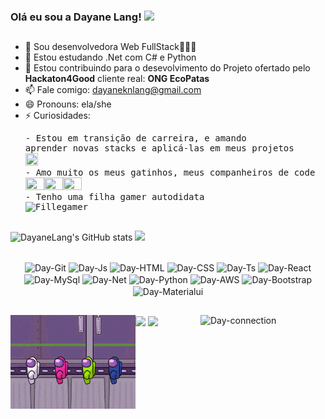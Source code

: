 ### Olá eu sou a Dayane Lang! <img src="https://img.icons8.com/nolan/64/developer.png"/>

##

- 🔭 Sou desenvolvedora Web FullStack👩🏻‍💻
- 🌱 Estou estudando .Net com C# e Python
- 👯 Estou contribuindo para o desevolvimento do Projeto ofertado pelo <strong>Hackaton4Good</strong> cliente real: <strong>ONG EcoPatas</strong>
- 📫 Fale comigo: dayaneknlang@gmail.com
- 😄 Pronouns: ela/she
- ⚡ Curiosidades: <pre>- Estou em transição de carreira, e amando aprender novas stacks e aplicá-las em meus projetos <img height="20" width="20" src="https://img.icons8.com/office/16/000000/one-way-transition.png"/> 
                   - Amo muito os meus gatinhos, meus companheiros de code <img height="20" width="30" src="https://img.icons8.com/ios/48/000000/black-cat.png"/><img height="20" width="30" src="https://img.icons8.com/flat-round/64/000000/cat--v1.png"/><img height="20" width="30" src="https://img.icons8.com/pastel-glyph/64/000000/cat--v1.png"/>
                   - Tenho uma filha gamer autodidata <img alt="Fillegamer" height="20" width="40" src="https://img.shields.io/badge/Xbox-107C10?style=for-the-badge&logo=xbox&logoColor=white"></pre>
##

<div>
       
   ![DayaneLang's GitHub stats](https://github-readme-stats.vercel.app/api?username=dayknlang&theme=cobalt&show_icons=true)
   <img height="100em" src="https://github-readme-stats.vercel.app/api/top-langs/?username=dayknlang&layout=compact&langs_count=7&theme=cobalt"/>
  
</div>

<div style="display: inline_block" align="center"><br>
  <img align="center" alt="Day-Git" height="50" width="50" src="https://img.icons8.com/bubbles/50/000000/github.png">
  <img align="center" alt="Day-Js" height="40" width="50" src="https://img.icons8.com/dusk/64/000000/javascript-logo.png">
  <img align="center" alt="Day-HTML" height="40" width="50" src="https://img.icons8.com/nolan/64/html-filetype.png">
  <img align="center" alt="Day-CSS" height="40" width="50" src="https://img.icons8.com/dusk/64/000000/css3.png">
  <img align="center" alt="Day-Ts" height="40" width="50" src="https://img.icons8.com/material-two-tone/48/000000/typescript.png">
  <img align="center" alt="Day-React" height="50" width="50" src="https://img.icons8.com/nolan/50/react-native.png">
  <img align="center" alt="Day-MySql" height="50" width="50" src="https://img.icons8.com/color/48/000000/mysql--v1.png">
  <img align="center" alt="Day-Net" height="50" width="50" src="https://img.icons8.com/color/48/000000/c-sharp-logo.png">
  <img align="center" alt="Day-Python" height="50" width="50" src="https://img.icons8.com/dusk/64/000000/python.png">
  <img align="center" alt="Day-AWS" height="50" width="50" src="https://img.icons8.com/windows/32/000000/amazon-web-services.png">
  <img align="center" alt="Day-Bootstrap" height="50" width="50" src="https://img.icons8.com/color/48/000000/bootstrap.png">
  <img align="center" alt="Day-Materialui" height="50" width="50" src="https://img.icons8.com/color/48/000000/material-ui.png">
 
</div>

##
 <div> 
   <img align="left" alt="amongusgif" height="150" width="200" src="https://github.com/dayknlang/dayknlang/blob/main/am0ngsusxh-28.gif?raw=true">
     <a href="https://www.linkedin.com/in/dayane-lang" target="_blank"><img align="center" src="https://img.shields.io/badge/-LinkedIn-%230077B5?style=for-the-       badge&logo=linkedin&logoColor=white" target="_blank"></a>
  <a href = "mailto:dayaneknlang@gmail.com"><img align="center" src="https://img.shields.io/badge/-Gmail-%23333?style=for-the-badge&logo=gmail&logoColor=white" target="_blank"></a>
 <img align="right" alt="Day-connection" height="200" width="200" src="https://media.giphy.com/media/MXdKPkHS4Dc6fkJtqQ/giphy.gif">
</div>


